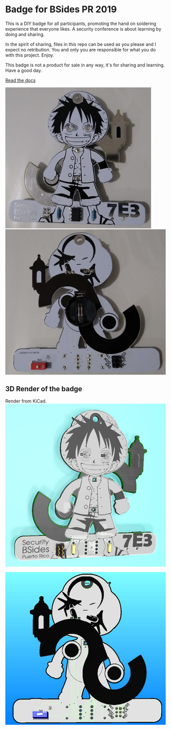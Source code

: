 # Badge for BSides PR 2019

This is a DIY badge for all participants, promoting the hand on soldering experience that everyone likes. A security conference is about learning by doing and sharing.

In the spirit of sharing, files in this repo can be used as you please and I expect no retribution.
You and only you are responsible for what you do with this project. Enjoy.

This badge is not a product for sale in any way, it's for sharing and learning. Have a good day.

[Read the docs](https://bsidesprbadge2019.readthedocs.io/)


![Board](docs/img/frontfullassembly.jpg)
![BoardBack](docs/img/backfullassembly.jpg)

## 3D Render of the badge
Render from KiCad.
![Badge Front](srcImages/3dRender.png)

![Badge Back side](srcImages/3dRenderBack.jpg)
